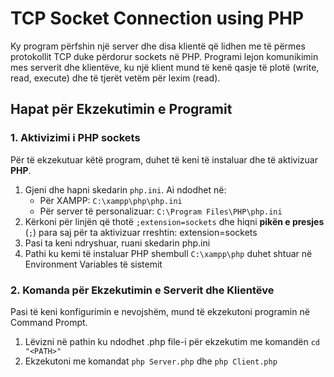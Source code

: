 # TCP Socket Connection using PHP

Ky program përfshin një server dhe disa klientë që lidhen me të përmes protokollit TCP duke përdorur sockets në PHP. Programi lejon komunikimin mes serverit dhe klientëve, ku një klient mund të kenë qasje të plotë (write, read, execute) dhe të tjerët vetëm për lexim (read).

## Hapat për Ekzekutimin e Programit

### 1. Aktivizimi i PHP sockets
Për të ekzekutuar këtë program, duhet të keni të instaluar dhe të aktivizuar **PHP**. 
1. Gjeni dhe hapni skedarin `php.ini`. Ai ndodhet në:
   - Për XAMPP: `C:\xampp\php\php.ini`
   - Për server të personalizuar: `C:\Program Files\PHP\php.ini`
3. Kërkoni për linjën që thotë `;extension=sockets` dhe hiqni **pikën e presjes** (`;`) para saj për ta aktivizuar rreshtin:
   extension=sockets
4. Pasi ta keni ndryshuar, ruani skedarin php.ini
5. Pathi ku kemi të instaluar PHP shembull `C:\xampp\php` duhet shtuar në Environment Variables të sistemit

### 2. Komanda për Ekzekutimin e Serverit dhe Klientëve
Pasi të keni konfigurimin e nevojshëm, mund të ekzekutoni programin në Command Prompt.
1. Lëvizni në pathin ku ndodhet .php file-i për ekzekutim me komandën `cd "<PATH>"`
2. Ekzekutoni me komandat `php Server.php` dhe `php Client.php`
